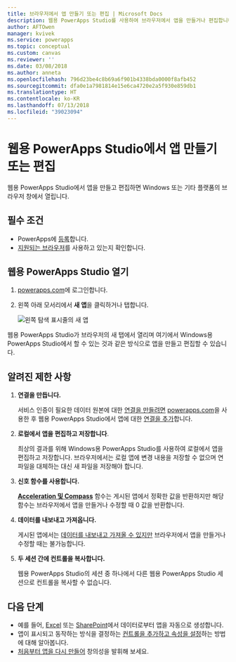 ```yaml
---
title: 브라우저에서 앱 만들기 또는 편집 | Microsoft Docs
description: 웹용 PowerApps Studio를 사용하여 브라우저에서 앱을 만들거나 편집합니다.
author: AFTOwen
manager: kvivek
ms.service: powerapps
ms.topic: conceptual
ms.custom: canvas
ms.reviewer: ''
ms.date: 03/08/2018
ms.author: anneta
ms.openlocfilehash: 796d23be4c8b69a6f901b4338bda0000f8afb452
ms.sourcegitcommit: dfa0e1a7981814e15e6ca4720e2a5f930e859db1
ms.translationtype: HT
ms.contentlocale: ko-KR
ms.lasthandoff: 07/13/2018
ms.locfileid: "39023094"
---
```

# <a name="create-or-edit-apps-in-powerapps-studio-for-web"></a>웹용 PowerApps Studio에서 앱 만들기 또는 편집
웹용 PowerApps Studio에서 앱을 만들고 편집하면 Windows 또는 기타 플랫폼의 브라우저 창에서 열립니다.

## <a name="prerequisites"></a>필수 조건
* PowerApps에 [등록](../signup-for-powerapps.md)합니다.
* [지원되는 브라우저](limits-and-config.md#supported-browsers-for-powerapps-studio)를 사용하고 있는지 확인합니다.

## <a name="open-powerapps-studio-for-web"></a>웹용 PowerApps Studio 열기
1. [powerapps.com](http://go.microsoft.com/fwlink/p/?LinkId=708209)에 로그인합니다.
2. 왼쪽 아래 모서리에서 **새 앱**을 클릭하거나 탭합니다.

    ![왼쪽 탐색 표시줄의 새 앱](./media/create-app-browser/left-nav.png)

웹용 PowerApps Studio가 브라우저의 새 탭에서 열리며 여기에서 Windows용 PowerApps Studio에서 할 수 있는 것과 같은 방식으로 앱을 만들고 편집할 수 있습니다.

## <a name="known-limitations"></a>알려진 제한 사항
1. **연결을 만듭니다.**

    서비스 인증이 필요한 데이터 원본에 대한 [연결을 만들려면](add-manage-connections.md) [powerapps.com](https://web.powerapps.com)을 사용한 후 웹용 PowerApps Studio에서 앱에 대한 [연결을 추가](add-data-connection.md)합니다.
2. **로컬에서 앱을 편집하고 저장합니다**.

    최상의 결과를 위해 Windows용 PowerApps Studio를 사용하여 로컬에서 앱을 편집하고 저장합니다. 브라우저에서는 로컬 앱에 변경 내용을 저장할 수 없으며 연 파일을 대체하는 대신 새 파일을 저장해야 합니다.
3. **신호 함수를 사용합니다.**

    **[Acceleration 및 Compass](functions/signals.md)** 함수는 게시된 앱에서 정확한 값을 반환하지만 해당 함수는 브라우저에서 앱을 만들거나 수정할 때 0 값을 반환합니다.
4. **데이터를 내보내고 가져옵니다.**

    게시된 앱에서는 [데이터를 내보내고 가져올 수 있지만](controls/control-export-import.md) 브라우저에서 앱을 만들거나 수정할 때는 불가능합니다.
5. **두 세션 간에 컨트롤을 복사합니다.**

    웹용 PowerApps Studio의 세션 중 하나에서 다른 웹용 PowerApps Studio 세션으로 컨트롤을 복사할 수 없습니다.

## <a name="next-steps"></a>다음 단계
* 예를 들어, [Excel](get-started-create-from-data.md) 또는 [SharePoint](app-from-sharepoint.md)에서 데이터로부터 앱을 자동으로 생성합니다.
* 앱이 표시되고 동작하는 방식을 결정하는 [컨트롤을 추가하고 속성을 설정](add-configure-controls.md)하는 방법에 대해 알아봅니다.
* [처음부터 앱을 다시 만들어](get-started-create-from-blank.md) 창의성을 발휘해 보세요.
